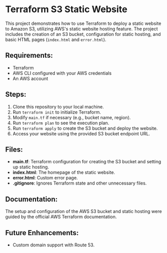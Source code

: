 # Terraform S3 Static Website

This project demonstrates how to use Terraform to deploy a static website to Amazon S3, utilizing AWS's static website hosting feature. The project includes the creation of an S3 bucket, configuration for static hosting, and basic HTML pages (`index.html` and `error.html`).

## Requirements:
- Terraform
- AWS CLI configured with your AWS credentials
- An AWS account

## Steps:
1. Clone this repository to your local machine.
2. Run `terraform init` to initialize Terraform.
3. Modify `main.tf` if necessary (e.g., bucket name, region).
4. Run `terraform plan` to see the execution plan.
5. Run `terraform apply` to create the S3 bucket and deploy the website.
6. Access your website using the provided S3 bucket endpoint URL.

## Files:
- **main.tf**: Terraform configuration for creating the S3 bucket and setting up static hosting.
- **index.html**: The homepage of the static website.
- **error.html**: Custom error page.
- **.gitignore**: Ignores Terraform state and other unnecessary files.

## Documentation:
The setup and configuration of the AWS S3 bucket and static hosting were guided by the official AWS Terraform documentation.

## Future Enhancements:
- Custom domain support with Route 53.
